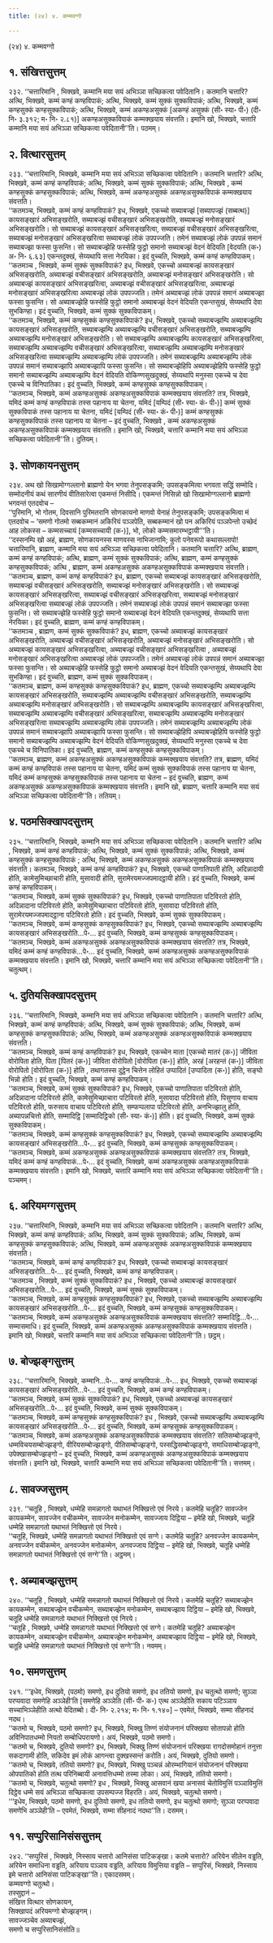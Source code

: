 ```yaml
---
title: (२४) ४. कम्मवग्गो

---
```

(२४) ४. कम्मवग्गो  


## १. संखित्तसुत्तम्

२३२. ‘‘चत्तारिमानि , भिक्खवे, कम्मानि मया सयं अभिञ्ञा सच्छिकत्वा पवेदितानि। कतमानि चत्तारि? अत्थि, भिक्खवे, कम्मं कण्हं कण्हविपाकं; अत्थि, भिक्खवे, कम्मं सुक्कं सुक्कविपाकं; अत्थि, भिक्खवे, कम्मं कण्हसुक्कं कण्हसुक्कविपाकं; अत्थि, भिक्खवे, कम्मं अकण्हअसुक्कं [अकण्हं असुक्कं (सी॰ स्या॰ पी॰) (दी॰ नि॰ ३.३१२; म॰ नि॰ २.८१)] अकण्हअसुक्कविपाकं कम्मक्खयाय संवत्तति। इमानि खो, भिक्खवे, चत्तारि कम्मानि मया सयं अभिञ्ञा सच्छिकत्वा पवेदितानी’’ति। पठमम्।  


## २. वित्थारसुत्तम्

२३३. ‘‘चत्तारिमानि, भिक्खवे, कम्मानि मया सयं अभिञ्ञा सच्छिकत्वा पवेदितानि। कतमानि चत्तारि? अत्थि, भिक्खवे, कम्मं कण्हं कण्हविपाकं; अत्थि, भिक्खवे, कम्मं सुक्कं सुक्कविपाकं; अत्थि, भिक्खवे , कम्मं कण्हसुक्कं कण्हसुक्कविपाकं; अत्थि, भिक्खवे, कम्मं अकण्हअसुक्कं अकण्हअसुक्कविपाकं कम्मक्खयाय संवत्तति।  
‘‘कतमञ्च, भिक्खवे, कम्मं कण्हं कण्हविपाकं? इध, भिक्खवे, एकच्चो सब्याबज्झं [सब्यापज्झं (सब्बत्थ)] कायसङ्खारं अभिसङ्खरोति, सब्याबज्झं वचीसङ्खारं अभिसङ्खरोति, सब्याबज्झं मनोसङ्खारं अभिसङ्खरोति। सो सब्याबज्झं कायसङ्खारं अभिसङ्खरित्वा, सब्याबज्झं वचीसङ्खारं अभिसङ्खरित्वा, सब्याबज्झं मनोसङ्खारं अभिसङ्खरित्वा सब्याबज्झं लोकं उपपज्जति। तमेनं सब्याबज्झं लोकं उपपन्नं समानं सब्याबज्झा फस्सा फुसन्ति। सो सब्याबज्झेहि फस्सेहि फुट्ठो समानो सब्याबज्झं वेदनं वेदियति [वेदयति (क॰) अ॰ नि॰ ६.६३] एकन्तदुक्खं, सेय्यथापि सत्ता नेरयिका। इदं वुच्चति, भिक्खवे, कम्मं कण्हं कण्हविपाकम्।  
‘‘कतमञ्च , भिक्खवे, कम्मं सुक्कं सुक्कविपाकं? इध, भिक्खवे, एकच्चो अब्याबज्झं कायसङ्खारं अभिसङ्खरोति, अब्याबज्झं वचीसङ्खारं अभिसङ्खरोति, अब्याबज्झं मनोसङ्खारं अभिसङ्खरोति। सो अब्याबज्झं कायसङ्खारं अभिसङ्खरित्वा, अब्याबज्झं वचीसङ्खारं अभिसङ्खरित्वा, अब्याबज्झं मनोसङ्खारं अभिसङ्खरित्वा अब्याबज्झं लोकं उपपज्जति। तमेनं अब्याबज्झं लोकं उपपन्नं समानं अब्याबज्झा फस्सा फुसन्ति। सो अब्याबज्झेहि फस्सेहि फुट्ठो समानो अब्याबज्झं वेदनं वेदियति एकन्तसुखं, सेय्यथापि देवा सुभकिण्हा। इदं वुच्चति, भिक्खवे, कम्मं सुक्कं सुक्कविपाकम्।  
‘‘कतमञ्च, भिक्खवे, कम्मं कण्हसुक्कं कण्हसुक्कविपाकं? इध, भिक्खवे, एकच्चो सब्याबज्झम्पि अब्याबज्झम्पि कायसङ्खारं अभिसङ्खरोति, सब्याबज्झम्पि अब्याबज्झम्पि वचीसङ्खारं अभिसङ्खरोति, सब्याबज्झम्पि अब्याबज्झम्पि मनोसङ्खारं अभिसङ्खरोति। सो सब्याबज्झम्पि अब्याबज्झम्पि कायसङ्खारं अभिसङ्खरित्वा, सब्याबज्झम्पि अब्याबज्झम्पि वचीसङ्खारं अभिसङ्खरित्वा, सब्याबज्झम्पि अब्याबज्झम्पि मनोसङ्खारं अभिसङ्खरित्वा सब्याबज्झम्पि अब्याबज्झम्पि लोकं उपपज्जति। तमेनं सब्याबज्झम्पि अब्याबज्झम्पि लोकं उपपन्नं समानं सब्याबज्झापि अब्याबज्झापि फस्सा फुसन्ति। सो सब्याबज्झेहिपि अब्याबज्झेहिपि फस्सेहि फुट्ठो समानो सब्याबज्झम्पि अब्याबज्झम्पि वेदनं वेदियति वोकिण्णसुखदुक्खं, सेय्यथापि मनुस्सा एकच्चे च देवा एकच्चे च विनिपातिका। इदं वुच्चति, भिक्खवे, कम्मं कण्हसुक्कं कण्हसुक्कविपाकम्।  
‘‘कतमञ्च, भिक्खवे, कम्मं अकण्हअसुक्कं अकण्हअसुक्कविपाकं कम्मक्खयाय संवत्तति? तत्र, भिक्खवे, यमिदं कम्मं कण्हं कण्हविपाकं तस्स पहानाय या चेतना, यमिदं [यम्पिदं (सी॰ स्या॰ कं॰ पी॰)] कम्मं सुक्कं सुक्कविपाकं तस्स पहानाय या चेतना, यमिदं [यम्पिदं (सी॰ स्या॰ कं॰ पी॰)] कम्मं कण्हसुक्कं कण्हसुक्कविपाकं तस्स पहानाय या चेतना – इदं वुच्चति, भिक्खवे , कम्मं अकण्हअसुक्कं अकण्हअसुक्कविपाकं कम्मक्खयाय संवत्तति। इमानि खो, भिक्खवे, चत्तारि कम्मानि मया सयं अभिञ्ञा सच्छिकत्वा पवेदितानी’’ति। दुतियम्।  


## ३. सोणकायनसुत्तम्

२३४. अथ खो सिखामोग्गल्लानो ब्राह्मणो येन भगवा तेनुपसङ्कमि; उपसङ्कमित्वा भगवता सद्धिं सम्मोदि। सम्मोदनीयं कथं सारणीयं वीतिसारेत्वा एकमन्तं निसीदि। एकमन्तं निसिन्नो खो सिखामोग्गल्लानो ब्राह्मणो भगवन्तं एतदवोच –  
‘‘पुरिमानि, भो गोतम, दिवसानि पुरिमतरानि सोणकायनो माणवो येनाहं तेनुपसङ्कमि; उपसङ्कमित्वा मं एतदवोच – ‘समणो गोतमो सब्बकम्मानं अकिरियं पञ्ञपेति, सब्बकम्मानं खो पन अकिरियं पञ्ञपेन्तो उच्छेदं आह लोकस्स – कम्मसच्चायं [कम्मसच्चायी (क॰)], भो, लोको कम्मसमारम्भट्ठायी’’’ति।  
‘‘दस्सनम्पि खो अहं, ब्राह्मण, सोणकायनस्स माणवस्स नाभिजानामि; कुतो पनेवरूपो कथासल्लापो! चत्तारिमानि, ब्राह्मण, कम्मानि मया सयं अभिञ्ञा सच्छिकत्वा पवेदितानि। कतमानि चत्तारि? अत्थि, ब्राह्मण, कम्मं कण्हं कण्हविपाकं; अत्थि, ब्राह्मण, कम्मं सुक्कं सुक्कविपाकं; अत्थि, ब्राह्मण, कम्मं कण्हसुक्कं कण्हसुक्कविपाकं; अत्थि , ब्राह्मण, कम्मं अकण्हअसुक्कं अकण्हअसुक्कविपाकं कम्मक्खयाय संवत्तति।  
‘‘कतमञ्च, ब्राह्मण, कम्मं कण्हं कण्हविपाकं? इध, ब्राह्मण, एकच्चो सब्याबज्झं कायसङ्खारं अभिसङ्खरोति, सब्याबज्झं वचीसङ्खारं अभिसङ्खरोति, सब्याबज्झं मनोसङ्खारं अभिसङ्खरोति। सो सब्याबज्झं कायसङ्खारं अभिसङ्खरित्वा, सब्याबज्झं वचीसङ्खारं अभिसङ्खरित्वा, सब्याबज्झं मनोसङ्खारं अभिसङ्खरित्वा सब्याबज्झं लोकं उपपज्जति। तमेनं सब्याबज्झं लोकं उपपन्नं समानं सब्याबज्झा फस्सा फुसन्ति। सो सब्याबज्झेहि फस्सेहि फुट्ठो समानो सब्याबज्झं वेदनं वेदियति एकन्तदुक्खं, सेय्यथापि सत्ता नेरयिका। इदं वुच्चति, ब्राह्मण, कम्मं कण्हं कण्हविपाकम्।  
‘‘कतमञ्च , ब्राह्मण, कम्मं सुक्कं सुक्कविपाकं? इध, ब्राह्मण, एकच्चो अब्याबज्झं कायसङ्खारं अभिसङ्खरोति, अब्याबज्झं वचीसङ्खारं अभिसङ्खरोति, अब्याबज्झं मनोसङ्खारं अभिसङ्खरोति। सो अब्याबज्झं कायसङ्खारं अभिसङ्खरित्वा, अब्याबज्झं वचीसङ्खारं अभिसङ्खरित्वा , अब्याबज्झं मनोसङ्खारं अभिसङ्खरित्वा अब्याबज्झं लोकं उपपज्जति। तमेनं अब्याबज्झं लोकं उपपन्नं समानं अब्याबज्झा फस्सा फुसन्ति। सो अब्याबज्झेहि फस्सेहि फुट्ठो समानो अब्याबज्झं वेदनं वेदियति एकन्तसुखं, सेय्यथापि देवा सुभकिण्हा। इदं वुच्चति, ब्राह्मण, कम्मं सुक्कं सुक्कविपाकम्।  
‘‘कतमञ्च, ब्राह्मण, कम्मं कण्हसुक्कं कण्हसुक्कविपाकं? इध, ब्राह्मण, एकच्चो सब्याबज्झम्पि अब्याबज्झम्पि कायसङ्खारं अभिसङ्खरोति, सब्याबज्झम्पि अब्याबज्झम्पि वचीसङ्खारं अभिसङ्खरोति, सब्याबज्झम्पि अब्याबज्झम्पि मनोसङ्खारं अभिसङ्खरोति। सो सब्याबज्झम्पि अब्याबज्झम्पि कायसङ्खारं अभिसङ्खरित्वा, सब्याबज्झम्पि अब्याबज्झम्पि वचीसङ्खारं अभिसङ्खरित्वा, सब्याबज्झम्पि अब्याबज्झम्पि मनोसङ्खारं अभिसङ्खरित्वा सब्याबज्झम्पि अब्याबज्झम्पि लोकं उपपज्जति। तमेनं सब्याबज्झम्पि अब्याबज्झम्पि लोकं उपपन्नं समानं सब्याबज्झापि अब्याबज्झापि फस्सा फुसन्ति। सो सब्याबज्झेहिपि अब्याबज्झेहिपि फस्सेहि फुट्ठो समानो सब्याबज्झम्पि अब्याबज्झम्पि वेदनं वेदियति वोकिण्णसुखदुक्खं, सेय्यथापि मनुस्सा एकच्चे च देवा एकच्चे च विनिपातिका। इदं वुच्चति, ब्राह्मण, कम्मं कण्हसुक्कं कण्हसुक्कविपाकम्।  
‘‘कतमञ्च, ब्राह्मण, कम्मं अकण्हअसुक्कं अकण्हअसुक्कविपाकं कम्मक्खयाय संवत्तति? तत्र, ब्राह्मण, यमिदं कम्मं कण्हं कण्हविपाकं तस्स पहानाय या चेतना, यमिदं कम्मं सुक्कं सुक्कविपाकं तस्स पहानाय या चेतना, यमिदं कम्मं कण्हसुक्कं कण्हसुक्कविपाकं तस्स पहानाय या चेतना – इदं वुच्चति, ब्राह्मण, कम्मं अकण्हअसुक्कं अकण्हअसुक्कविपाकं कम्मक्खयाय संवत्तति। इमानि खो, ब्राह्मण, चत्तारि कम्मानि मया सयं अभिञ्ञा सच्छिकत्वा पवेदितानी’’ति। ततियम्।  


## ४. पठमसिक्खापदसुत्तम्

२३५. ‘‘चत्तारिमानि, भिक्खवे, कम्मानि मया सयं अभिञ्ञा सच्छिकत्वा पवेदितानि। कतमानि चत्तारि? अत्थि , भिक्खवे, कम्मं कण्हं कण्हविपाकं; अत्थि, भिक्खवे, कम्मं सुक्कं सुक्कविपाकं; अत्थि, भिक्खवे, कम्मं कण्हसुक्कं कण्हसुक्कविपाकं ; अत्थि, भिक्खवे, कम्मं अकण्हअसुक्कं अकण्हअसुक्कविपाकं कम्मक्खयाय संवत्तति। कतमञ्च, भिक्खवे, कम्मं कण्हं कण्हविपाकं? इध, भिक्खवे, एकच्चो पाणातिपाती होति, अदिन्नादायी होति, कामेसुमिच्छाचारी होति, मुसावादी होति, सुरामेरयमज्जपमादट्ठायी होति। इदं वुच्चति, भिक्खवे, कम्मं कण्हं कण्हविपाकम्।  
‘‘कतमञ्च, भिक्खवे, कम्मं सुक्कं सुक्कविपाकं? इध, भिक्खवे, एकच्चो पाणातिपाता पटिविरतो होति, अदिन्नादाना पटिविरतो होति, कामेसुमिच्छाचारा पटिविरतो होति, मुसावादा पटिविरतो होति, सुरामेरयमज्जपमादट्ठाना पटिविरतो होति। इदं वुच्चति, भिक्खवे, कम्मं सुक्कं सुक्कविपाकम्।  
‘‘कतमञ्च, भिक्खवे, कम्मं कण्हसुक्कं कण्हसुक्कविपाकं? इध, भिक्खवे, एकच्चो सब्याबज्झम्पि अब्याबज्झम्पि कायसङ्खारं अभिसङ्खरोति…पे॰… इदं वुच्चति, भिक्खवे, कम्मं कण्हसुक्कं कण्हसुक्कविपाकम्।  
‘‘कतमञ्च, भिक्खवे, कम्मं अकण्हअसुक्कं अकण्हअसुक्कविपाकं कम्मक्खयाय संवत्तति? तत्र, भिक्खवे, यमिदं कम्मं कण्हं कण्हविपाकं…पे॰… इदं वुच्चति, भिक्खवे, कम्मं अकण्हअसुक्कं अकण्हअसुक्कविपाकं कम्मक्खयाय संवत्तति। इमानि खो, भिक्खवे, चत्तारि कम्मानि मया सयं अभिञ्ञा सच्छिकत्वा पवेदितानी’’ति। चतुत्थम्।  


## ५. दुतियसिक्खापदसुत्तम्

२३६. ‘‘चत्तारिमानि, भिक्खवे, कम्मानि मया सयं अभिञ्ञा सच्छिकत्वा पवेदितानि। कतमानि चत्तारि? अत्थि, भिक्खवे, कम्मं कण्हं कण्हविपाकं; अत्थि, भिक्खवे, कम्मं सुक्कं सुक्कविपाकं; अत्थि, भिक्खवे, कम्मं कण्हसुक्कं कण्हसुक्कविपाकं; अत्थि, भिक्खवे, कम्मं अकण्हअसुक्कं अकण्हअसुक्कविपाकं कम्मक्खयाय संवत्तति।  
‘‘कतमञ्च, भिक्खवे, कम्मं कण्हं कण्हविपाकं? इध, भिक्खवे, एकच्चेन माता [एकच्चो मातरं (क॰)] जीविता वोरोपिता होति, पिता [पितरं (क॰)] जीविता वोरोपितो [वोरोपिता (क॰)] होति, अरहं [अरहन्तं (क॰)] जीविता वोरोपितो [वोरोपिता (क॰)] होति , तथागतस्स दुट्ठेन चित्तेन लोहितं उप्पादितं [उप्पादिता (क॰)] होति, सङ्घो भिन्नो होति। इदं वुच्चति, भिक्खवे, कम्मं कण्हं कण्हविपाकम्।  
‘‘कतमञ्च, भिक्खवे, कम्मं सुक्कं सुक्कविपाकं? इध, भिक्खवे, एकच्चो पाणातिपाता पटिविरतो होति, अदिन्नादाना पटिविरतो होति, कामेसुमिच्छाचारा पटिविरतो होति, मुसावादा पटिविरतो होति, पिसुणाय वाचाय पटिविरतो होति, फरुसाय वाचाय पटिविरतो होति, सम्फप्पलापा पटिविरतो होति, अनभिज्झालु होति, अब्यापन्नचित्तो होति, सम्मादिट्ठि [सम्मादिट्ठिको (सी॰ स्या॰ कं॰)] होति। इदं वुच्चति, भिक्खवे, कम्मं सुक्कं सुक्कविपाकम्।  
‘‘कतमञ्च, भिक्खवे, कम्मं कण्हसुक्कं कण्हसुक्कविपाकं? इध, भिक्खवे, एकच्चो सब्याबज्झम्पि अब्याबज्झम्पि कायसङ्खारं अभिसङ्खरोति…पे॰… इदं वुच्चति, भिक्खवे, कम्मं कण्हसुक्कं कण्हसुक्कविपाकम्।  
‘‘कतमञ्च, भिक्खवे, कम्मं अकण्हअसुक्कं अकण्हअसुक्कविपाकं कम्मक्खयाय संवत्तति? तत्र, भिक्खवे, यमिदं कम्मं कण्हं कण्हविपाकं…पे॰… इदं वुच्चति, भिक्खवे, कम्मं अकण्हअसुक्कं अकण्हअसुक्कविपाकं कम्मक्खयाय संवत्तति। इमानि खो, भिक्खवे, चत्तारि कम्मानि मया सयं अभिञ्ञा सच्छिकत्वा पवेदितानी’’ति। पञ्चमम्।  


## ६. अरियमग्गसुत्तम्

२३७. ‘‘चत्तारिमानि, भिक्खवे, कम्मानि मया सयं अभिञ्ञा सच्छिकत्वा पवेदितानि। कतमानि चत्तारि? अत्थि, भिक्खवे, कम्मं कण्हं कण्हविपाकं; अत्थि, भिक्खवे, कम्मं सुक्कं सुक्कविपाकं; अत्थि, भिक्खवे, कम्मं कण्हसुक्कं कण्हसुक्कविपाकं; अत्थि, भिक्खवे, कम्मं अकण्हअसुक्कं अकण्हअसुक्कविपाकं कम्मक्खयाय संवत्तति।  
‘‘कतमञ्च, भिक्खवे, कम्मं कण्हं कण्हविपाकं? इध, भिक्खवे, एकच्चो सब्याबज्झं कायसङ्खारं अभिसङ्खरोति…पे॰… इदं वुच्चति, भिक्खवे, कम्मं कण्हं कण्हविपाकम्।  
‘‘कतमञ्च , भिक्खवे, कम्मं सुक्कं सुक्कविपाकं? इध , भिक्खवे, एकच्चो अब्याबज्झं कायसङ्खारं अभिसङ्खरोति…पे॰… इदं वुच्चति, भिक्खवे, कम्मं सुक्कं सुक्कविपाकम्।  
‘‘कतमञ्च, भिक्खवे, कम्मं कण्हसुक्कं कण्हसुक्कविपाकं? इध, भिक्खवे, एकच्चो सब्याबज्झम्पि अब्याबज्झम्पि कायसङ्खारं अभिसङ्खरोति…पे॰… इदं वुच्चति, भिक्खवे, कम्मं कण्हसुक्कं कण्हसुक्कविपाकम्।  
‘‘कतमञ्च, भिक्खवे, कम्मं अकण्हअसुक्कं अकण्हअसुक्कविपाकं कम्मक्खयाय संवत्तति? सम्मादिट्ठि…पे॰… सम्मासमाधि। इदं वुच्चति, भिक्खवे, कम्मं अकण्हअसुक्कं अकण्हअसुक्कविपाकं कम्मक्खयाय संवत्तति। इमानि खो, भिक्खवे, चत्तारि कम्मानि मया सयं अभिञ्ञा सच्छिकत्वा पवेदितानी’’ति। छट्ठम्।  


## ७. बोज्झङ्गसुत्तम्

२३८. ‘‘चत्तारिमानि, भिक्खवे, कम्मानि…पे॰… कण्हं कण्हविपाकं…पे॰… इध, भिक्खवे, एकच्चो सब्याबज्झं कायसङ्खारं अभिसङ्खरोति…पे॰… इदं वुच्चति, भिक्खवे, कम्मं कण्हं कण्हविपाकम्।  
‘‘कतमञ्च, भिक्खवे, कम्मं सुक्कं सुक्कविपाकं? इध, भिक्खवे, एकच्चो अब्याबज्झं कायसङ्खारं अभिसङ्खरोति…पे॰… इदं वुच्चति, भिक्खवे, कम्मं सुक्कं सुक्कविपाकम्।  
‘‘कतमञ्च, भिक्खवे, कम्मं कण्हसुक्कं कण्हसुक्कविपाकं? इध , भिक्खवे, एकच्चो सब्याबज्झम्पि अब्याबज्झम्पि कायसङ्खारं अभिसङ्खरोति…पे॰… इदं वुच्चति, भिक्खवे, कम्मं कण्हसुक्कं कण्हसुक्कविपाकम्।  
‘‘कतमञ्च, भिक्खवे, कम्मं अकण्हअसुक्कं अकण्हअसुक्कविपाकं कम्मक्खयाय संवत्तति? सतिसम्बोज्झङ्गो, धम्मविचयसम्बोज्झङ्गो, वीरियसम्बोज्झङ्गो, पीतिसम्बोज्झङ्गो, पस्सद्धिसम्बोज्झङ्गो, समाधिसम्बोज्झङ्गो, उपेक्खासम्बोज्झङ्गो – इदं वुच्चति, भिक्खवे, कम्मं अकण्हअसुक्कं अकण्हअसुक्कविपाकं कम्मक्खयाय संवत्तति। इमानि खो, भिक्खवे, चत्तारि कम्मानि मया सयं अभिञ्ञा सच्छिकत्वा पवेदितानी’’ति। सत्तमम्।  


## ८. सावज्जसुत्तम्

२३९. ‘‘चतूहि , भिक्खवे, धम्मेहि समन्नागतो यथाभतं निक्खित्तो एवं निरये। कतमेहि चतूहि? सावज्जेन कायकम्मेन, सावज्जेन वचीकम्मेन, सावज्जेन मनोकम्मेन, सावज्जाय दिट्ठिया – इमेहि खो, भिक्खवे, चतूहि धम्मेहि समन्नागतो यथाभतं निक्खित्तो एवं निरये।  
‘‘चतूहि, भिक्खवे, धम्मेहि समन्नागतो यथाभतं निक्खित्तो एवं सग्गे। कतमेहि चतूहि? अनवज्जेन कायकम्मेन, अनवज्जेन वचीकम्मेन, अनवज्जेन मनोकम्मेन, अनवज्जाय दिट्ठिया – इमेहि खो, भिक्खवे, चतूहि धम्मेहि समन्नागतो यथाभतं निक्खित्तो एवं सग्गे’’ति। अट्ठमम्।  


## ९. अब्याबज्झसुत्तम्

२४०. ‘‘चतूहि , भिक्खवे, धम्मेहि समन्नागतो यथाभतं निक्खित्तो एवं निरये। कतमेहि चतूहि? सब्याबज्झेन कायकम्मेन, सब्याबज्झेन वचीकम्मेन, सब्याबज्झेन मनोकम्मेन, सब्याबज्झाय दिट्ठिया – इमेहि खो, भिक्खवे, चतूहि धम्मेहि समन्नागतो यथाभतं निक्खित्तो एवं निरये।  
‘‘चतूहि , भिक्खवे, धम्मेहि समन्नागतो यथाभतं निक्खित्तो एवं सग्गे। कतमेहि चतूहि? अब्याबज्झेन कायकम्मेन, अब्याबज्झेन वचीकम्मेन, अब्याबज्झेन मनोकम्मेन, अब्याबज्झाय दिट्ठिया – इमेहि खो, भिक्खवे, चतूहि धम्मेहि समन्नागतो यथाभतं निक्खित्तो एवं सग्गे’’ति। नवमम्।  


## १०. समणसुत्तम्

२४१. ‘‘‘इधेव, भिक्खवे, (पठमो) समणो, इध दुतियो समणो, इध ततियो समणो, इध चतुत्थो समणो; सुञ्ञा परप्पवादा समणेहि अञ्ञेही’ति [समणेहि अञ्ञेति (सी॰ पी॰ क॰) एत्थ अञ्ञेहीति सकाय पटिञ्ञाय सच्चाभिञ्ञेहीति अत्थो वेदितब्बो। दी॰ नि॰ २.२१४; म॰ नि॰ १.१४०] – एवमेतं, भिक्खवे, सम्मा सीहनादं नदथ।  
‘‘कतमो च, भिक्खवे, पठमो समणो? इध, भिक्खवे, भिक्खु तिण्णं संयोजनानं परिक्खया सोतापन्नो होति अविनिपातधम्मो नियतो सम्बोधिपरायणो। अयं, भिक्खवे, पठमो समणो।  
‘‘कतमो च, भिक्खवे, दुतियो समणो? इध, भिक्खवे, भिक्खु तिण्णं संयोजनानं परिक्खया रागदोसमोहानं तनुत्ता सकदागामी होति, सकिदेव इमं लोकं आगन्त्वा दुक्खस्सन्तं करोति। अयं, भिक्खवे, दुतियो समणो।  
‘‘कतमो च, भिक्खवे, ततियो समणो? इध, भिक्खवे, भिक्खु पञ्चन्नं ओरम्भागियानं संयोजनानं परिक्खया ओपपातिको होति तत्थ परिनिब्बायी अनावत्तिधम्मो तस्मा लोका। अयं, भिक्खवे, ततियो समणो।  
‘‘कतमो च, भिक्खवे, चतुत्थो समणो? इध , भिक्खवे, भिक्खु आसवानं खया अनासवं चेतोविमुत्तिं पञ्ञाविमुत्तिं दिट्ठेव धम्मे सयं अभिञ्ञा सच्छिकत्वा उपसम्पज्ज विहरति। अयं, भिक्खवे, चतुत्थो समणो।  
‘‘‘इधेव, भिक्खवे, पठमो समणो, इध दुतियो समणो, इध ततियो समणो, इध चतुत्थो समणो; सुञ्ञा परप्पवादा समणेभि अञ्ञेही’ति – एवमेतं, भिक्खवे, सम्मा सीहनादं नदथा’’ति। दसमम्।  


## ११. सप्पुरिसानिसंससुत्तम्

२४२. ‘‘सप्पुरिसं , भिक्खवे, निस्साय चत्तारो आनिसंसा पाटिकङ्खा। कतमे चत्तारो? अरियेन सीलेन वड्ढति, अरियेन समाधिना वड्ढति, अरियाय पञ्ञाय वड्ढति, अरियाय विमुत्तिया वड्ढति – सप्पुरिसं, भिक्खवे, निस्साय इमे चत्तारो आनिसंसा पाटिकङ्खा’’ति। एकादसमम्।  
कम्मवग्गो चतुत्थो।  
तस्सुद्दानं –  
संखित्त वित्थार सोणकायन,  
सिक्खापदं अरियमग्गो बोज्झङ्गम्।  
सावज्जञ्चेव अब्याबज्झं,  
समणो च सप्पुरिसानिसंसोति॥  